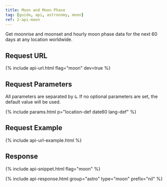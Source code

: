 ```yaml
---
title: Moon and Moon Phase
tag: [guide, api, astronomy, moon]
ref: 2-api-moon
---
```


Get moonrise and moonset and hourly moon phase data for the next 60 days at any location worldwide.

## Request URL

{% include api-url.html flag="moon" dev=true %}

## Request Parameters

All parameters are separated by `&`. If no optional parameters are set, the default value will be used.

{% include params.html p="location-def date60 lang-def" %}

## Request Example

{% include api-url-example.html %}

## Response

{% include api-snippet.html flag="moon" %}

{% include api-response.html group="astro" type="moon" prefix="nil" %}
